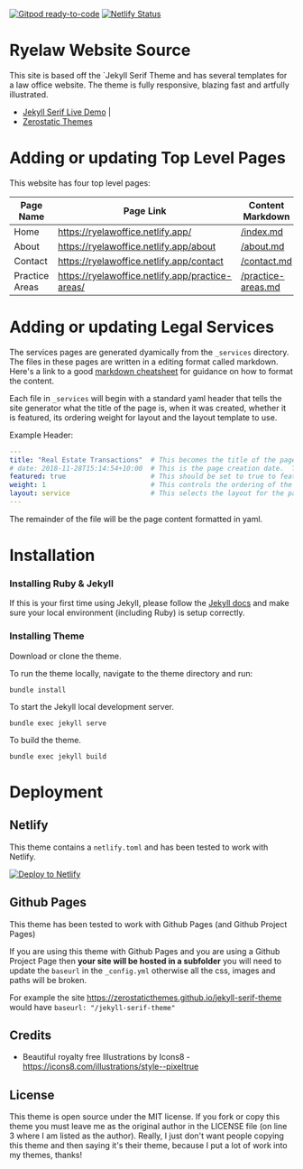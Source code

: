 [![Gitpod ready-to-code](https://img.shields.io/badge/Gitpod-ready--to--code-blue?logo=gitpod)](https://gitpod.io/#https://github.com/ryelaw/jekyll-serif-theme)
[![Netlify Status](https://api.netlify.com/api/v1/badges/c803b47f-87fd-4fd5-b9b6-1dfd2906ff3e/deploy-status)](https://app.netlify.com/sites/ryelawoffice/deploys)

# Ryelaw Website Source

This site is based off the `Jekyll Serif Theme and has several templates for a law office website. The theme is fully responsive, blazing fast and artfully illustrated.

- [Jekyll Serif Live Demo](https://jekyll-serif.netlify.app/) | 
- [Zerostatic Themes](https://www.zerostatic.io)

# Adding or updating Top Level Pages

This website has four top level pages:

| Page Name | Page Link | Content Markdown | Page Template |
| --- | --- | --- | --- |
| Home | https://ryelawoffice.netlify.app/ | [/index.md](index.md) | [/_layouts/home.html](/_layouts/home.html) |
| About | https://ryelawoffice.netlify.app/about | [/about.md](/about.md) | [/_layouts/page.html](/_layouts/page.html) |
| Contact | https://ryelawoffice.netlify.app/contact | [/contact.md](/contact.md) | [/_layouts/contact.html](/layouts/contact.html) |
| Practice Areas | https://ryelawoffice.netlify.app/practice-areas/ | [/practice-areas.md](/practice-areas.md) | [/_layouts/practice-areas.html](/_layouts/practice-areas.html) |
# Adding or updating Legal Services

The services pages are generated dyamically from the `_services` directory.
The files in these pages are written in a editing format called markdown.
Here's a link to a good [markdown cheatsheet](https://www.markdownguide.org/cheat-sheet/)
for guidance on how to format the content.

Each file in `_services` will begin with a standard yaml header that tells the site generator
what the title of the page is, when it was created, whether it is featured, its ordering
weight for layout and the layout template to use.

Example Header:

```yaml
---
title: "Real Estate Transactions"  # This becomes the title of the page in H1 format.
# date: 2018-11-28T15:14:54+10:00  # This is the page creation date.  This should remain commented out.
featured: true                     # This should be set to true to feature the service on the website front page.
weight: 1                          # This controls the ordering of the content from left to right
layout: service                    # This selects the layout for the page, for services this should be service.
---
```

The remainder of the file will be the page content formatted in yaml.

# Installation

### Installing Ruby & Jekyll
 
If this is your first time using Jekyll, please follow the [Jekyll docs](https://jekyllrb.com/docs/installation/) and make sure your local environment (including Ruby) is setup correctly.

### Installing Theme

Download or clone the theme.

To run the theme locally, navigate to the theme directory and run:

```
bundle install
``` 

To start the Jekyll local development server.

```
bundle exec jekyll serve
``` 

To build the theme.
 
```
bundle exec jekyll build
```

# Deployment

## Netlify

This theme contains a `netlify.toml` and has been tested to work with Netlify.

[![Deploy to Netlify](https://www.netlify.com/img/deploy/button.svg)](https://app.netlify.com/start/deploy?repository=https://github.com/ryelaw/jekyll-serif-theme)

## Github Pages
This theme has been tested to work with Github Pages (and Github Project Pages)

If you are using this theme with Github Pages and you are using a Github Project Page then **your site will be hosted in a subfolder** you will need to update the `baseurl` in the `_config.yml` otherwise all the css, images and paths will be broken.

For example the site https://zerostaticthemes.github.io/jekyll-serif-theme would have `baseurl: "/jekyll-serif-theme"`


## Credits

- Beautiful royalty free Illustrations by Icons8 - https://icons8.com/illustrations/style--pixeltrue


## License

This theme is open source under the MIT license. If you fork or copy this theme you must leave me as the original author in the LICENSE file (on line 3 where I am listed as the author). Really, I just don't want people copying this theme and then saying it's their theme, because I put a lot of work into my themes, thanks!
